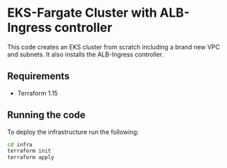 # EKS-Fargate Cluster with ALB-Ingress controller

This code creates an EKS cluster from scratch including a brand new VPC and subnets. It also installs the ALB-Ingress controller.

## Requirements

- Terraform 1.15

## Running the code

To deploy the infrastructure run the following:
```bash
cd infra
terraform init
terraform apply
```